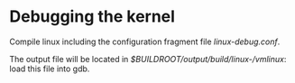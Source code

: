 # Debugging the kernel

Compile linux including the configuration fragment file *linux-debug.conf*.

The output file will be located in *$BUILDROOT/output/build/linux-<hash>/vmlinux*: load this file into gdb.
